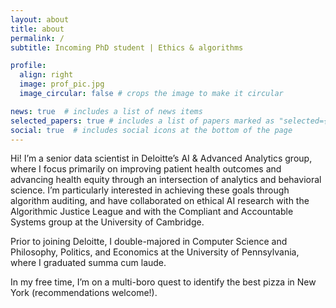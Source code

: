 ```yaml
---
layout: about
title: about
permalink: /
subtitle: Incoming PhD student | Ethics & algorithms

profile:
  align: right
  image: prof_pic.jpg
  image_circular: false # crops the image to make it circular

news: true  # includes a list of news items
selected_papers: true # includes a list of papers marked as "selected={true}"
social: true  # includes social icons at the bottom of the page
---
```


Hi! I’m a senior data scientist in Deloitte’s AI & Advanced Analytics group, where I focus primarily on improving patient health outcomes and advancing health equity through an intersection of analytics and behavioral science. I’m particularly interested in achieving these goals through algorithm auditing, and have collaborated on ethical AI research with the Algorithmic Justice League and with the Compliant and Accountable Systems group at the University of Cambridge.

Prior to joining Deloitte, I double-majored in Computer Science and Philosophy, Politics, and Economics at the University of Pennsylvania, where I graduated summa cum laude.

In my free time, I’m on a multi-boro quest to identify the best pizza in New York (recommendations welcome!).
